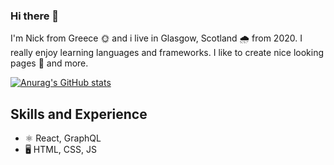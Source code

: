 ### Hi there 👋

I'm Nick from Greece 🌞 and i live in Glasgow, Scotland 🌧️ from 2020.
I really enjoy learning languages and frameworks. 
I like to create nice looking pages 🌠 and more.

[![Anurag's GitHub stats](https://github-readme-stats.vercel.app/api?username=NickBon7)](https://github.com/anuraghazra/github-readme-stats)

## Skills and Experience

* ⚛ React, GraphQL
* 🖥️ HTML, CSS, JS

